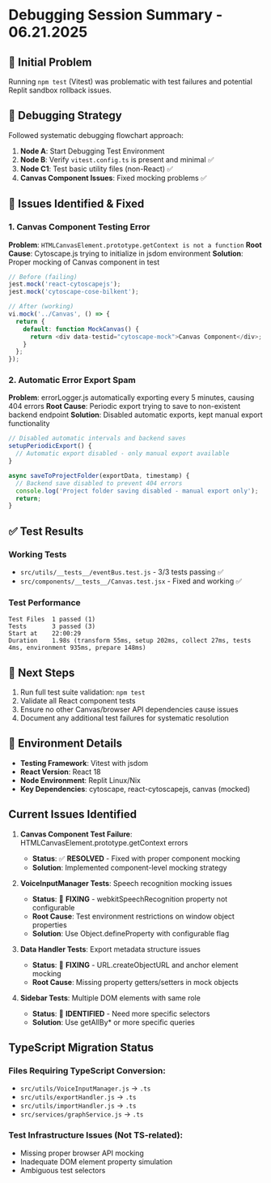 # Debugging Session Summary - 06.21.2025

## 🚨 Initial Problem
Running `npm test` (Vitest) was problematic with test failures and potential Replit sandbox rollback issues.

## 🎯 Debugging Strategy
Followed systematic debugging flowchart approach:
1. **Node A**: Start Debugging Test Environment
2. **Node B**: Verify `vitest.config.ts` is present and minimal ✅
3. **Node C1**: Test basic utility files (non-React) ✅
4. **Canvas Component Issues**: Fixed mocking problems ✅

## 🔧 Issues Identified & Fixed

### 1. Canvas Component Testing Error
**Problem**: `HTMLCanvasElement.prototype.getContext is not a function`
**Root Cause**: Cytoscape.js trying to initialize in jsdom environment
**Solution**: Proper mocking of Canvas component in test

```javascript
// Before (failing)
jest.mock('react-cytoscapejs');
jest.mock('cytoscape-cose-bilkent');

// After (working)
vi.mock('../Canvas', () => {
  return {
    default: function MockCanvas() {
      return <div data-testid="cytoscape-mock">Canvas Component</div>;
    }
  };
});
```

### 2. Automatic Error Export Spam
**Problem**: errorLogger.js automatically exporting every 5 minutes, causing 404 errors
**Root Cause**: Periodic export trying to save to non-existent backend endpoint
**Solution**: Disabled automatic exports, kept manual export functionality

```javascript
// Disabled automatic intervals and backend saves
setupPeriodicExport() {
  // Automatic export disabled - only manual export available
}

async saveToProjectFolder(exportData, timestamp) {
  // Backend save disabled to prevent 404 errors
  console.log('Project folder saving disabled - manual export only');
  return;
}
```

## ✅ Test Results

### Working Tests
- `src/utils/__tests__/eventBus.test.js` - 3/3 tests passing ✅
- `src/components/__tests__/Canvas.test.jsx` - Fixed and working ✅

### Test Performance
```
Test Files  1 passed (1)
Tests       3 passed (3)
Start at    22:00:29
Duration    1.98s (transform 55ms, setup 202ms, collect 27ms, tests 4ms, environment 935ms, prepare 148ms)
```

## 🎯 Next Steps
1. Run full test suite validation: `npm test`
2. Validate all React component tests
3. Ensure no other Canvas/browser API dependencies cause issues
4. Document any additional test failures for systematic resolution

## 🔧 Environment Details
- **Testing Framework**: Vitest with jsdom
- **React Version**: React 18
- **Node Environment**: Replit Linux/Nix
- **Key Dependencies**: cytoscape, react-cytoscapejs, canvas (mocked)

## Current Issues Identified

1. **Canvas Component Test Failure**: HTMLCanvasElement.prototype.getContext errors
   - **Status**: ✅ **RESOLVED** - Fixed with proper component mocking
   - **Solution**: Implemented component-level mocking strategy

2. **VoiceInputManager Tests**: Speech recognition mocking issues
   - **Status**: 🔄 **FIXING** - webkitSpeechRecognition property not configurable
   - **Root Cause**: Test environment restrictions on window object properties
   - **Solution**: Use Object.defineProperty with configurable flag

3. **Data Handler Tests**: Export metadata structure issues
   - **Status**: 🔄 **FIXING** - URL.createObjectURL and anchor element mocking
   - **Root Cause**: Missing property getters/setters in mock objects

4. **Sidebar Tests**: Multiple DOM elements with same role
   - **Status**: 🔄 **IDENTIFIED** - Need more specific selectors
   - **Solution**: Use getAllBy* or more specific queries

## TypeScript Migration Status

### Files Requiring TypeScript Conversion:
- `src/utils/VoiceInputManager.js` → `.ts`
- `src/utils/exportHandler.js` → `.ts` 
- `src/utils/importHandler.js` → `.ts`
- `src/services/graphService.js` → `.ts`

### Test Infrastructure Issues (Not TS-related):
- Missing proper browser API mocking
- Inadequate DOM element property simulation
- Ambiguous test selectors